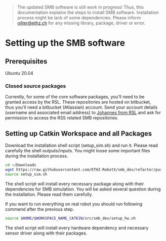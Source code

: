 > The updated SMB software is still work in progress! Thus, this documentation explains the steps to install SMB software. Installation process might be lack of some dependencies. 
> Please inform oilter@ethz.ch for any missing library, package, driver or error.

# Setting up the SMB software
## Prerequisites
Ubuntu 20.04

### Closed source packages

Currently, for some of the core software packages, you'll need to be granted access by the RSL. These repositories are hosted on bitbucket, thus you'll need a bitbucket (Atlassian) account. 
Send your account details (username and associated email address) to [Johannes from RSL](https://rsl.ethz.ch/the-lab/people/person-detail.MjU0MDk1.TGlzdC8yNDQyLC0xNDI1MTk1NzM1.html) and ask for permission to access the RSS related SMB repositories.


## Setting up Catkin Workspace and all Packages

Download the installation shell script (setup_sim.sh) and run it. Please read carefully the shell outputs/inputs. You might loose some important files during the installation process.

```bash
cd ~/Downloads
wget https://raw.githubusercontent.com/ETHZ-RobotX/smb_dev/refactor/purging/setup_sim.sh
source setup_sim.sh
```
The shell script will install every necessary package along with their dependencies for SMB simulation. You will be asked several question during the installation. Please read them carefully.

If you want to run everything on real robot you should run following commend after the previous step.

```bash
source $HOME/$WORKSPACE_NAME_CATKIN/src/smb_dev/setup_hw.sh
```

The shell script will install every hardware dependency and necessary sensor driver along with their packages.


